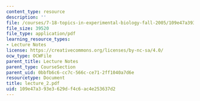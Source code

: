 ```yaml
---
content_type: resource
description: ''
file: /courses/7-18-topics-in-experimental-biology-fall-2005/109e47a393e3629df4c6ac4e253637d2_lecture_2.pdf
file_size: 39520
file_type: application/pdf
learning_resource_types:
- Lecture Notes
license: https://creativecommons.org/licenses/by-nc-sa/4.0/
ocw_type: OCWFile
parent_title: Lecture Notes
parent_type: CourseSection
parent_uid: 0bbfb6c6-cc7c-566c-ce71-2ff1040a7d6e
resourcetype: Document
title: lecture_2.pdf
uid: 109e47a3-93e3-629d-f4c6-ac4e253637d2
---
```

